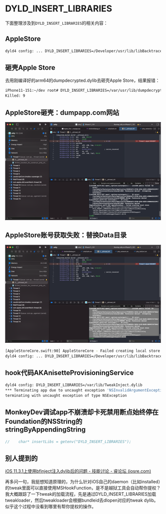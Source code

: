 # DYLD_INSERT_LIBRARIES

下面整理涉及到`DYLD_INSERT_LIBRARIES`的相关内容：

## AppleStore

```bash
dyld4 config: ... DYLD_INSERT_LIBRARIES=/Developer/usr/lib/libBacktraceRecording.dylib:/Developer/usr/lib/libMainThreadChecker.dylib:/Developer/Library/PrivateFrameworks/DTDDISupport.framework/libViewDebuggerSupport.dylib
```

## 砸壳Apple Store

去用刚编译好的arm64的dumpdecrypted.dylib去砸壳Apple Store，结果报错：

```bash
iPhone11-151:~/dev root# DYLD_INSERT_LIBRARIES=/var/usr/lib/dumpdecrypted.dylib /var/containers/Bundle/Application/E892C046-2A14-44BC-90A6-748BE3D84E8D/Apple\ Store.app/Apple\ Store
Killed: 9
```

## AppleStore砸壳：dumpapp.com网站

![applestore_crack_dumap_com_crash](../../assets/img/applestore_crack_dumap_com_crash.png)

## AppleStore账号获取失败：替换Data目录

![applestore_account_replace_data](../../assets/img/applestore_account_replace_data.png)

```bash
[AppleStoreCore.swift:90] AppleStoreCore - Failed creating local store
dyld4 config: ... DYLD_INSERT_LIBRARIES=/Developer/usr/lib/libBacktraceRecording.dylib:/Developer/usr/lib/libMainThreadChecker.dylib:/Developer/Library/PrivateFrameworks/DTDDISupport.framework/libViewDebuggerSupport.dylib
```

## hook代码AKAnisetteProvisioningService

```bash
dyld4 config: DYLD_INSERT_LIBRARIES=/var/lib/TweakInject.dylib
*** Terminating app due to uncaught exception 'NSInvalidArgumentException', reason: '+[AKAnisetteProvisioningService fetchAnisetteDataAndProvisionIfNecessary:device:completion:]: unrecognized selector sent to class 0x104c9b100'
terminating with uncaught exception of type NSException
```

## MonkeyDev调试app不崩溃却卡死禁用断点始终停在Foundation的NSString的stringByAppendingString

```c
//    char* insertLibs = getenv("DYLD_INSERT_LIBRARIES");
```

## 别人提到的

[iOS 11.3.1上使用bfinject注入dylib后的问题 - 技能讨论 - 睿论坛 (iosre.com)](https://iosre.com/t/ios-1131%E4%B8%8A%E4%BD%BF%E7%94%A8bfinject%E6%B3%A8%E5%85%A5dylib%E5%90%8E%E7%9A%84%E9%97%AE%E9%A2%98/13278)

再多问一句，我挺想知道原理的，为什么针对iOS自己的daemon（比如installed）的tweak里面可以直接使用MSHookFunction，是不是越狱工具会自动帮你提权？我大概跟踪了一下tweak的加载流程，先是通过DYLD_INSERT_LIBRARIES加载tweakloader，然后tweakloader会根据bundleid去dlopen对应的tweak dylib。似乎这个过程中没看到哪里有帮你提权的操作。
